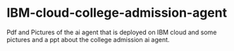 # IBM-cloud-college-admission-agent
Pdf and Pictures of the ai agent that is deployed on IBM cloud and some pictures and a ppt about the college admission ai agent.
